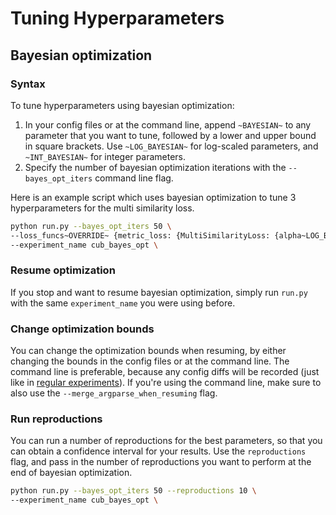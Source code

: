 # Tuning Hyperparameters

## Bayesian optimization

### Syntax
To tune hyperparameters using bayesian optimization:

1. In your config files or at the command line, append ```~BAYESIAN~``` to any parameter that you want to tune, followed by a lower and upper bound in square brackets. Use ```~LOG_BAYESIAN~``` for log-scaled parameters, and ```~INT_BAYESIAN~``` for integer parameters.
2. Specify the number of bayesian optimization iterations with the ```--bayes_opt_iters``` command line flag.

Here is an example script which uses bayesian optimization to tune 3 hyperparameters for the multi similarity loss.
```bash
python run.py --bayes_opt_iters 50 \
--loss_funcs~OVERRIDE~ {metric_loss: {MultiSimilarityLoss: {alpha~LOG_BAYESIAN~: [0.01, 100], beta~LOG_BAYESIAN~: [0.01, 100], base~BAYESIAN~: [0, 1]}}} \
--experiment_name cub_bayes_opt \
```

### Resume optimization
If you stop and want to resume bayesian optimization, simply run ```run.py``` with the same ```experiment_name``` you were using before. 

### Change optimization bounds
You can change the optimization bounds when resuming, by either changing the bounds in the config files or at the command line. The command line is preferable, because any config diffs will be recorded (just like in [regular experiments](index.md#keep-track-of-changes)). If you're using the command line, make sure to also use the ```--merge_argparse_when_resuming``` flag.

### Run reproductions
You can run a number of reproductions for the best parameters, so that you can obtain a confidence interval for your results. Use the ```reproductions``` flag, and pass in the number of reproductions you want to perform at the end of bayesian optimization.
```bash
python run.py --bayes_opt_iters 50 --reproductions 10 \
--experiment_name cub_bayes_opt \
```
